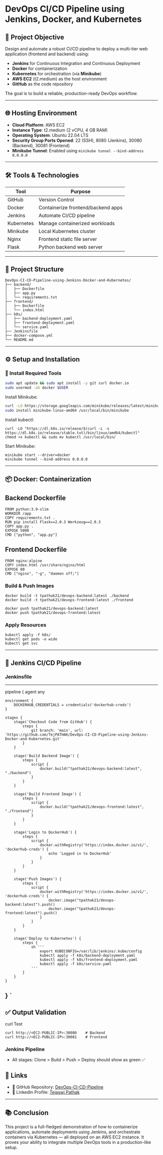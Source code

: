 # DevOps CI/CD Pipeline using Jenkins, Docker, and Kubernetes

## 🚀 Project Objective

Design and automate a robust CI/CD pipeline to deploy a multi-tier web application (frontend and backend) using:

- **Jenkins** for Continuous Integration and Continuous Deployment
- **Docker** for containerization
- **Kubernetes** for orchestration (via **Minikube**)
- **AWS EC2** (t2.medium) as the host environment
- **GitHub** as the code repository

The goal is to build a reliable, production-ready DevOps workflow.

---

## 🌐 Hosting Environment

- **Cloud Platform**: AWS EC2
- **Instance Type**: t2.medium (2 vCPU, 4 GB RAM)
- **Operating System**: Ubuntu 22.04 LTS
- **Security Group Ports Opened**: 22 (SSH), 8080 (Jenkins), 30080 (Backend), 30081 (Frontend)
- **Minikube Tunnel**: Enabled using `minikube tunnel --bind-address 0.0.0.0`

---

## 🛠️ Tools & Technologies

| Tool       | Purpose                            |
| ---------- | ---------------------------------- |
| GitHub     | Version Control                    |
| Docker     | Containerize frontend/backend apps |
| Jenkins    | Automate CI/CD pipeline            |
| Kubernetes | Manage containerized workloads     |
| Minikube   | Local Kubernetes cluster           |
| Nginx      | Frontend static file server        |
| Flask      | Python backend web server          |

---

## 📁 Project Structure

```
DevOps-CI-CD-Pipeline-using-Jenkins-Docker-and-Kubernetes/
├── backend/
│   ├── Dockerfile
│   ├── app.py
│   └── requirements.txt
├── frontend/
│   ├── Dockerfile
│   └── index.html
├── k8s/
│   ├── backend-deployment.yaml
│   ├── frontend-deployment.yaml
│   └── service.yaml
├── Jenkinsfile
├── docker-compose.yml
└── README.md
```

---

## ⚙️ Setup and Installation

### 🔧 Install Required Tools

```bash
sudo apt update && sudo apt install -y git curl docker.io
sudo usermod -aG docker $USER
```

Install Minikube:

```bash
curl -LO https://storage.googleapis.com/minikube/releases/latest/minikube-linux-amd64
sudo install minikube-linux-amd64 /usr/local/bin/minikube
```

Install kubectl:

```
curl -LO "https://dl.k8s.io/release/$(curl -L -s https://dl.k8s.io/release/stable.txt)/bin/linux/amd64/kubectl"
chmod +x kubectl && sudo mv kubectl /usr/local/bin/
```

Start Minikube:

```
minikube start --driver=docker
minikube tunnel --bind-address 0.0.0.0
```

---

## 📦 Docker: Containerization

## Backend Dockerfile
```
FROM python:3.9-slim
WORKDIR /app
COPY requirements.txt .
RUN pip install Flask==2.0.3 Werkzeug==2.0.3
COPY app.py .
EXPOSE 5000
CMD ["python", "app.py"]
```
## Frontend Dockerfile
```
FROM nginx:alpine
COPY index.html /usr/share/nginx/html
EXPOSE 80
CMD ["nginx", "-g", "daemon off;"]
```
### Build & Push Images
```
docker build -t tpathak21/devops-backend:latest ./backend
docker build -t tpathak21/devops-frontend:latest ./frontend

docker push tpathak21/devops-backend:latest
docker push tpathak21/devops-frontend:latest

```
### Apply Resources

```
kubectl apply -f k8s/
kubectl get pods -o wide
kubectl get svc
```

---

## 🔄 Jenkins CI/CD Pipeline

### Jenkinsfile
---
pipeline {
    agent any

    environment {
        DOCKERHUB_CREDENTIALS = credentials('dockerhub-creds')
    }

    stages {
        stage('Checkout Code from GitHub') {
            steps {
                git branch: 'main', url: 'https://github.com/TejPATHAK/DevOps-CI-CD-Pipeline-using-Jenkins-Docker-and-Kubernetes.git'
            }
        }

        stage('Build Backend Image') {
            steps {
                script {
                    docker.build("tpathak21/devops-backend:latest", "./backend")
                }
            }
        }

        stage('Build Frontend Image') {
            steps {
                script {
                    docker.build("tpathak21/devops-frontend:latest", "./frontend")
                }
            }
        }

        stage('Login to DockerHub') {
            steps {
                script {
                    docker.withRegistry('https://index.docker.io/v1/', 'dockerhub-creds') {
                        echo 'Logged in to DockerHub'
                    }
                }
            }
        }

        stage('Push Images') {
            steps {
                script {
                    docker.withRegistry('https://index.docker.io/v1/', 'dockerhub-creds') {
                        docker.image("tpathak21/devops-backend:latest").push()
                        docker.image("tpathak21/devops-frontend:latest").push()
                    }
                }
            }
        }

        stage('Deploy to Kubernetes') {
            steps {
                sh '''
                    export KUBECONFIG=/var/lib/jenkins/.kube/config
                    kubectl apply -f k8s/backend-deployment.yaml
                    kubectl apply -f k8s/frontend-deployment.yaml
                    kubectl apply -f k8s/service.yaml
                '''
            }
        }
    }
}
`
---
## ✅ Output Validation

curl Test

```
curl http://<EC2-PUBLIC-IP>:30080    # Backend
curl http://<EC2-PUBLIC-IP>:30081    # Frontend
```

### Jenkins Pipeline

- All stages: Clone > Build > Push > Deploy should show as green ✅


## 📎 Links

- 🔗 GitHub Repository: [DevOps-CI-CD-Pipeline](https://github.com/tpathak21/DevOps-CI-CD-Pipeline-using-Jenkins-Docker-and-Kubernetes)
- 🔗 LinkedIn Profile: [Tejaswi Pathak](https://www.linkedin.com/in/tejaswi-pathak)

---

## 📚 Conclusion

This project is a full-fledged demonstration of how to containerize applications, automate deployments using Jenkins, and orchestrate containers via Kubernetes — all deployed on an AWS EC2 instance. It proves your ability to integrate multiple DevOps tools in a production-like setup.

